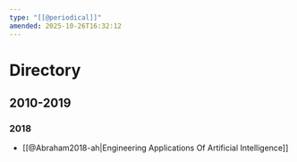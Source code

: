 ```yaml
---
type: "[[@periodical]]"
amended: 2025-10-26T16:32:12
---
```


# Directory
## 2010-2019
### 2018
- [[@Abraham2018-ah|Engineering Applications Of Artificial Intelligence]]
